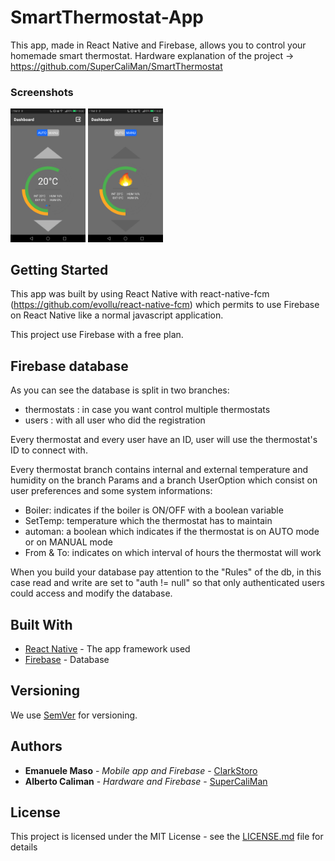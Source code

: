# SmartThermostat-App

This app, made in React Native and Firebase, allows you to control your homemade smart thermostat. 
Hardware explanation of the project -> https://github.com/SuperCaliMan/SmartThermostat



### Screenshots
<img src="/images/screenHomeAUTO.jpg?raw=true" width="120">
<img src="/images/screenHomeMANU.jpg?raw=true" width="120">


## Getting Started

This app was built by using React Native with react-native-fcm (https://github.com/evollu/react-native-fcm) which permits to use Firebase on React Native like a normal javascript application.

This project use Firebase with a free plan. 

##  Firebase database

As you can see the database is split in two branches: 

- thermostats : in case you want control multiple thermostats
- users : with all user who did the registration

Every thermostat and every user have an ID, user will use the thermostat's ID to connect with.

Every thermostat branch contains internal and external temperature and humidity on the branch Params and a branch UserOption which consist on user preferences and some system informations: 

- Boiler: indicates if the boiler is ON/OFF with a boolean variable
- SetTemp: temperature which the thermostat has to maintain
- automan: a boolean which indicates if the thermostat is on AUTO mode or on MANUAL mode
- From & To: indicates on which interval of hours the thermostat will work

When you build your database pay attention to the "Rules" of the db, in this case read and write are set to "auth != null" so that only authenticated users could access and modify the database.


## Built With

* [React Native](https://facebook.github.io/react-native/docs/getting-started.html) - The app framework used
* [Firebase](https://firebase.google.com/docs/) - Database


## Versioning

We use [SemVer](http://semver.org/) for versioning.

## Authors

* **Emanuele Maso** - *Mobile app and Firebase* - [ClarkStoro](https://github.com/ClarkStoro)
* **Alberto Caliman** - *Hardware and Firebase* - [SuperCaliMan](https://github.com/SuperCaliMan)

## License

This project is licensed under the MIT License - see the [LICENSE.md](LICENSE.md) file for details


